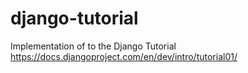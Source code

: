 django-tutorial
===============

Implementation of to the Django Tutorial https://docs.djangoproject.com/en/dev/intro/tutorial01/
